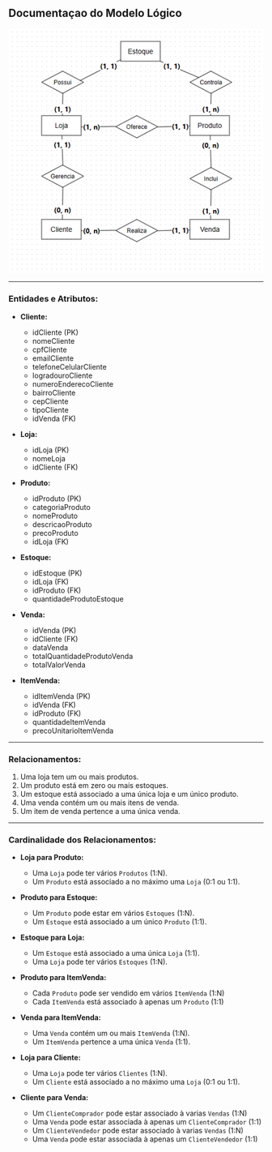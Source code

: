 ## Documentaçao do Modelo Lógico

<img src="modelo_logico.png">

___

### Entidades e Atributos:
- **Cliente:**
  - idCliente (PK)
  - nomeCliente
  - cpfCliente
  - emailCliente
  - telefoneCelularCliente
  - logradouroCliente
  - numeroEnderecoCliente
  - bairroCliente
  - cepCliente
  - tipoCliente
  - idVenda (FK)

- **Loja:**
  - idLoja (PK)
  - nomeLoja
  - idCliente (FK)
  
- **Produto:**
  - idProduto (PK)
  - categoriaProduto
  - nomeProduto
  - descricaoProduto
  - precoProduto
  - idLoja (FK)

- **Estoque:**
  - idEstoque (PK)
  - idLoja (FK)
  - idProduto (FK)
  - quantidadeProdutoEstoque

- **Venda:**
  - idVenda (PK)
  - idCliente (FK)
  - dataVenda
  - totalQuantidadeProdutoVenda
  - totalValorVenda
  
- **ItemVenda:**
  - idItemVenda (PK)
  - idVenda (FK)
  - idProduto (FK)
  - quantidadeItemVenda
  - precoUnitarioItemVenda
  
___

### Relacionamentos:
1. Uma loja tem um ou mais produtos.
2. Um produto está em zero ou mais estoques.
3. Um estoque está associado a uma única loja e um único produto.
4. Uma venda contém um ou mais itens de venda.
5. Um item de venda pertence a uma única venda.

___

### Cardinalidade dos Relacionamentos:
- **Loja para Produto:**
  - Uma `Loja` pode ter vários `Produtos` (1:N).
  - Um `Produto` está associado a no máximo uma `Loja` (0:1 ou 1:1).
  
- **Produto para Estoque:**
  - Um `Produto` pode estar em vários `Estoques` (1:N).
  - Um `Estoque` está associado a um único `Produto` (1:1).
  
- **Estoque para Loja:**
  - Um `Estoque` está associado a uma única `Loja` (1:1).
  - Uma `Loja` pode ter vários `Estoques` (1:N).

- **Produto para ItemVenda:**
  - Cada `Produto` pode ser vendido em vários `ItemVenda` (1:N)
  - Cada `ItemVenda` está associado à apenas um `Produto` (1:1)
  
- **Venda para ItemVenda:**
  - Uma `Venda` contém um ou mais `ItemVenda` (1:N).
  - Um `ItemVenda` pertence a uma única `Venda` (1:1).
  
- **Loja para Cliente:**
  - Uma `Loja` pode ter vários `Clientes` (1:N).
  - Um `Cliente` está associado a no máximo uma `Loja` (0:1 ou 1:1).
  
- **Cliente para Venda:**
  -  Um `ClienteComprador` pode estar associado à varias `Vendas` (1:N)
  -  Uma `Venda` pode estar associada à apenas um `ClienteComprador` (1:1)
  -  Um `ClienteVendedor` pode estar associado à varias `Vendas` (1:N)
  -  Uma `Venda` pode estar associada à apenas um `ClienteVendedor` (1:1)